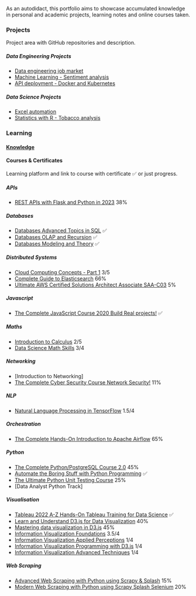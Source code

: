 As an autodidact, this portfolio aims to showcase accumulated knowledge in personal and academic projects, learning notes and online courses taken.
### Projects

Project area with GitHub repositories and description.

##### Data Engineering Projects
- [Data engineering job market](https//github.com/FelitaD/job-market-batch)
- [Machine Learning - Sentiment analysis](https//github.com/FelitaD/sentiment-analysis-notebook/blob/main/Reviews_Final.ipynb)
- [API deployment - Docker and Kubernetes](https//github.com/FelitaD/sentiment-analysis)

##### Data Science Projects
- [Excel automation](https//github.com/FelitaD/MEDAS-excel-automation)
- [Statistics with R - Tobacco analysis](https//github.com/FelitaD/MEDAS-statistics-R)

### Learning

#### [Knowledge](https//github.com/FelitaD/Knowledge)

#### Courses & Certificates

Learning platform and link to course with certificate ✅ or just progress.

##### APIs
- [REST APIs with Flask and Python in 2023](https//www.udemy.com/course/rest-api-flask-and-python/) 38%

##### Databases
- [Databases Advanced Topics in SQL](https//learning.edx.org/course/course-v1StanfordOnline+SOE.YDB-ADVSQL0001+2T2020/home) ✅
- [Databases OLAP and Recursion](https//learning.edx.org/course/course-v1StanfordOnline+SOE.YDB-OLAP_RECURSION0001+2T2020/home) ✅
- [Databases Modeling and Theory](https//learning.edx.org/course/course-v1StanfordOnline+SOE.YDB-MDL_THEORY0001+2T2020/home) ✅

##### Distributed Systems
- [Cloud Computing Concepts - Part 1](https//www.coursera.org/learn/cloud-computing/home/week/1)  3/5
- [Complete Guide to Elasticsearch](https//www.udemy.com/course/elasticsearch-complete-guide/) 66%
- [Ultimate AWS Certified Solutions Architect Associate SAA-C03](https//www.udemy.com/course/aws-certified-solutions-architect-associate-saa-c03/) 5%

##### Javascript
- [The Complete JavaScript Course 2020 Build Real projects!](https//www.udemy.com/course/the-complete-javascript-course/) ✅

##### Maths
- [Introduction to Calculus](https//www.coursera.org/learn/introduction-to-calculus/home/week/1) 2/5
- [Data Science Math Skills](https//www.coursera.org/learn/datasciencemathskills/home/week/4) 3/4

##### Networking
- [Introduction to Networking]
- [The Complete Cyber Security Course  Network Security!](https//www.udemy.com/course/network-security-course/) 11%
##### NLP
- [Natural Language Processing in TensorFlow](https//www.coursera.org/learn/natural-language-processing-tensorflow/home) 1.5/4

##### Orchestration
- [The Complete Hands-On Introduction to Apache Airflow](https//www.udemy.com/course/the-complete-hands-on-course-to-master-apache-airflow/) 65%

##### Python
- [The Complete Python/PostgreSQL Course 2.0](https//www.udemy.com/course/complete-python-postgresql-database-course/) 45%
- [Automate the Boring Stuff with Python Programming](https//www.udemy.com/course/automate/) ✅
- [The Ultimate Python Unit Testing Course](https//www.udemy.com/course/python-unit-testing/) 25%
- [Data Analyst Python Track]

##### Visualisation
- [Tableau 2022 A-Z Hands-On Tableau Training for Data Science](https//www.udemy.com/course/tableau10/) ✅
- [Learn and Understand D3.js for Data Visualization](https//www.udemy.com/course/learn-d3js-for-data-visualization/) 40%
- [Mastering data visualization in D3.js](https//www.udemy.com/course/masteringd3js/) 45%
- [Information Visualization Foundations](https//www.coursera.org/learn/information-visualization-fundamentals/home/week/4) 3.5/4
- [Information Visualization Applied Perceptions](https//www.coursera.org/learn/information-visualization-applied-perception/home/week/1) 1/4
- [Information Visualization Programming with D3.js](https//www.coursera.org/learn/information-visualization-programming-d3js/home/week/1) 1/4
- [Information Visualization Advanced Techniques](https//www.coursera.org/learn/information-visualization-advanced-techniques/home/week/1) 1/4

##### Web Scraping
- [Advanced Web Scraping with Python using Scrapy & Splash](https//www.udemy.com/course/advanced-web-scraping-with-python-using-scrapy-splash/) 15%
- [Modern Web Scraping with Python using Scrapy Splash Selenium](https//www.udemy.com/course/web-scraping-in-python-using-scrapy-and-splash/) 20%



